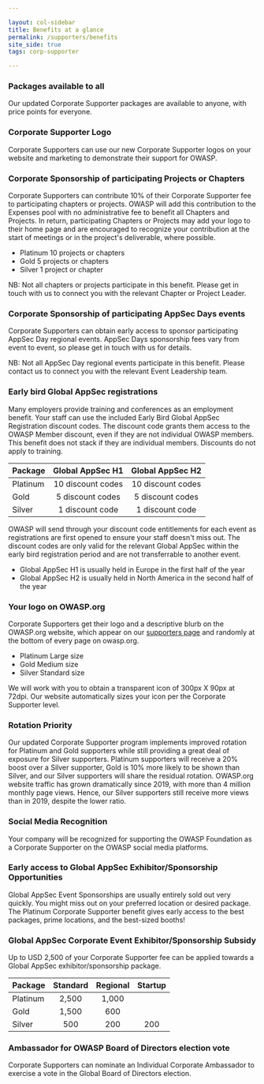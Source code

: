 ```yaml
---

layout: col-sidebar
title: Benefits at a glance
permalink: /supporters/benefits
site_side: true
tags: corp-supporter

---
```


### Packages available to all

Our updated Corporate Supporter packages are available to anyone, with price points for everyone. 

### Corporate Supporter Logo

Corporate Supporters can use our new Corporate Supporter logos on your website and marketing to demonstrate their support for OWASP. 

### Corporate Sponsorship of participating Projects or Chapters

Corporate Supporters can contribute 10% of their Corporate Supporter fee to participating chapters or projects. OWASP will add this contribution to the Expenses pool with no administrative fee to benefit all Chapters and Projects. In return, participating Chapters or Projects may add your logo to their home page and are encouraged to recognize your contribution at the start of meetings or in the project's deliverable, where possible.

- Platinum 10 projects or chapters
- Gold 5 projects or chapters
- Silver 1 project or chapter

NB: Not all chapters or projects participate in this benefit. Please get in touch with us to connect you with the relevant Chapter or Project Leader.

### Corporate Sponsorship of participating AppSec Days events

Corporate Supporters can obtain early access to sponsor participating AppSec Day regional events. AppSec Days sponsorship fees vary from event to event, so please get in touch with us for details. 

NB: Not all AppSec Day regional events participate in this benefit. Please contact us to connect you with the relevant Event Leadership team.

### Early bird Global AppSec registrations

Many employers provide training and conferences as an employment benefit. Your staff can use the included Early Bird Global AppSec Registration discount codes. The discount code grants them access to the OWASP Member discount, even if they are not individual OWASP members. This benefit does not stack if they are individual members. Discounts do not apply to training. 

| Package  | Global AppSec H1  | Global AppSec H2  |
| -------- | :---------------: | :---------------: |
| Platinum | 10 discount codes | 10 discount codes |
| Gold     | 5 discount codes  | 5 discount codes  |
| Silver | 1 discount code   | 1 discount code   |

OWASP will send through your discount code entitlements for each event as registrations are first opened to ensure your staff doesn't miss out. The discount codes are only valid for the relevant Global AppSec within the early bird registration period and are not transferrable to another event.

* Global AppSec H1 is usually held in Europe in the first half of the year
* Global AppSec H2 is usually held in North America in the second half of the year

### Your logo on OWASP.org

Corporate Supporters get their logo and a descriptive blurb on the OWASP.org website, which appear on our [supporters page](/supporters/list) and randomly at the bottom of every page on owasp.org. 

- Platinum Large size
- Gold Medium size
- Silver Standard size

We will work with you to obtain a transparent icon of 300px X 90px at 72dpi. Our website automatically sizes your icon per the Corporate Supporter level.

### Rotation Priority

Our updated Corporate Supporter program implements improved rotation for Platinum and Gold supporters while still providing a great deal of exposure for Silver supporters. Platinum supporters will receive a 20% boost over a Silver supporter, Gold is 10% more likely to be shown than Silver, and our Silver supporters will share the residual rotation. OWASP.org website traffic has grown dramatically since 2019, with more than 4 million monthly page views. Hence, our Silver supporters still receive more views than in 2019, despite the lower ratio.

### Social Media Recognition

Your company will be recognized for supporting the OWASP Foundation as a Corporate Supporter on the OWASP social media platforms.

### Early access to Global AppSec Exhibitor/Sponsorship Opportunities

Global AppSec Event Sponsorships are usually entirely sold out very quickly. You might miss out on your preferred location or desired package. The Platinum Corporate Supporter benefit gives early access to the best packages, prime locations, and the best-sized booths!

### Global AppSec Corporate Event Exhibitor/Sponsorship Subsidy

Up to USD 2,500 of your Corporate Supporter fee can be applied towards a Global AppSec exhibitor/sponsorship package.

| Package | Standard | Regional | Startup |
| -- | :--: | :--: | :--: |
| Platinum | 2,500 | 1,000 |
| Gold | 1,500 | 600 |  
| Silver | 500 | 200 | 200 | 

### Ambassador for OWASP Board of Directors election vote

Corporate Supporters can nominate an Individual Corporate Ambassador to exercise a vote in the Global Board of Directors election.
